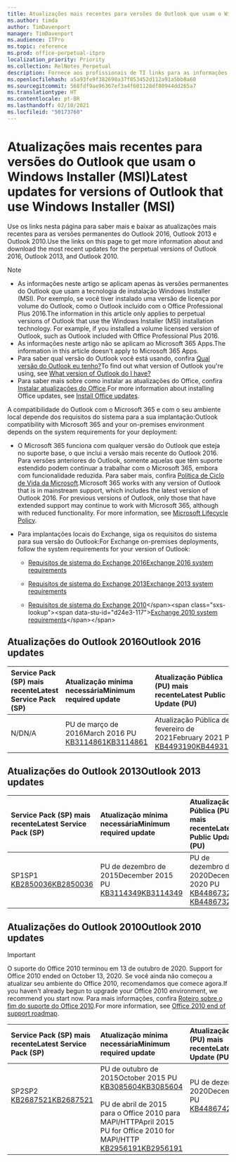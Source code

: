 ```yaml
---
title: Atualizações mais recentes para versões do Outlook que usam o Windows Installer (MSI)
ms.author: timda
author: TimDavenport
manager: TimDavenport
ms.audience: ITPro
ms.topic: reference
ms.prod: office-perpetual-itpro
localization_priority: Priority
ms.collection: RelNotes_Perpetual
description: Fornece aos profissionais de TI links para as informações de atualização mais recentes para as versões permanentes do Outlook 2016, Outlook 2013 e Outlook 2010
ms.openlocfilehash: a5a93fe9f382690a37f053452d112a91a5bb8a60
ms.sourcegitcommit: 568fdf9ae96367ef3a4f601128df80944dd265a7
ms.translationtype: HT
ms.contentlocale: pt-BR
ms.lasthandoff: 02/10/2021
ms.locfileid: "50173760"
---
```

# <a name="latest-updates-for-versions-of-outlook-that-use-windows-installer-msi"></a><span data-ttu-id="d24e3-103">Atualizações mais recentes para versões do Outlook que usam o Windows Installer (MSI)</span><span class="sxs-lookup"><span data-stu-id="d24e3-103">Latest updates for versions of Outlook that use Windows Installer (MSI)</span></span>

<span data-ttu-id="d24e3-104">Use os links nesta página para saber mais e baixar as atualizações mais recentes para as versões permanentes do Outlook 2016, Outlook 2013 e Outlook 2010.</span><span class="sxs-lookup"><span data-stu-id="d24e3-104">Use the links on this page to get more information about and download the most recent updates for the perpetual versions of Outlook 2016, Outlook 2013, and Outlook 2010.</span></span>
  
> [!NOTE]
> - <span data-ttu-id="d24e3-p101">As informações neste artigo se aplicam apenas às versões permanentes do Outlook que usam a tecnologia de instalação Windows Installer (MSI). Por exemplo, se você tiver instalado uma versão de licença por volume do Outlook, como o Outlook incluído com o Office Professional Plus 2016.</span><span class="sxs-lookup"><span data-stu-id="d24e3-p101">The information in this article only applies to perpetual versions of Outlook that use the Windows Installer (MSI) installation technology. For example, if you installed a volume licensed version of Outlook, such as Outlook included with Office Professional Plus 2016.</span></span>
> - <span data-ttu-id="d24e3-107">As informações neste artigo não se aplicam ao Microsoft 365 Apps.</span><span class="sxs-lookup"><span data-stu-id="d24e3-107">The information in this article doesn't apply to Microsoft 365 Apps.</span></span>
> - <span data-ttu-id="d24e3-108">Para saber qual versão do Outlook você está usando, confira [Qual versão do Outlook eu tenho?](https://support.office.com/article/b3a9568c-edb5-42b9-9825-d48d82b2257c)</span><span class="sxs-lookup"><span data-stu-id="d24e3-108">To find out what version of Outlook you're using, see [What version of Outlook do I have?](https://support.office.com/article/b3a9568c-edb5-42b9-9825-d48d82b2257c)</span></span>
> - <span data-ttu-id="d24e3-109">Para saber mais sobre como instalar as atualizações do Office, confira [Instalar atualizações do Office](https://support.office.com/article/2ab296f3-7f03-43a2-8e50-46de917611c5).</span><span class="sxs-lookup"><span data-stu-id="d24e3-109">For more information about installing Office updates, see [Install Office updates](https://support.office.com/article/2ab296f3-7f03-43a2-8e50-46de917611c5).</span></span> 
  
<span data-ttu-id="d24e3-110">A compatibilidade do Outlook com o Microsoft 365 e com o seu ambiente local depende dos requisitos do sistema para a sua implantação:</span><span class="sxs-lookup"><span data-stu-id="d24e3-110">Outlook compatibility with Microsoft 365 and your on-premises environment depends on the system requirements for your deployment:</span></span>
  
- <span data-ttu-id="d24e3-p102">O Microsoft 365 funciona com qualquer versão do Outlook que esteja no suporte base, o que inclui a versão mais recente do Outlook 2016. Para versões anteriores do Outlook, somente aquelas que têm suporte estendido podem continuar a trabalhar com o Microsoft 365, embora com funcionalidade reduzida. Para saber mais, confira [Política de Ciclo de Vida da Microsoft](https://support.microsoft.com/lifecycle).</span><span class="sxs-lookup"><span data-stu-id="d24e3-p102">Microsoft 365 works with any version of Outlook that is in mainstream support, which includes the latest version of Outlook 2016. For previous versions of Outlook, only those that have extended support may continue to work with Microsoft 365, although with reduced functionality. For more information, see [Microsoft Lifecycle Policy](https://support.microsoft.com/lifecycle).</span></span>
    
- <span data-ttu-id="d24e3-114">Para implantações locais do Exchange, siga os requisitos do sistema para sua versão do Outlook:</span><span class="sxs-lookup"><span data-stu-id="d24e3-114">For Exchange on-premises deployments, follow the system requirements for your version of Outlook:</span></span>
    
  - [<span data-ttu-id="d24e3-115">Requisitos de sistema do Exchange 2016</span><span class="sxs-lookup"><span data-stu-id="d24e3-115">Exchange 2016 system requirements</span></span>](https://docs.microsoft.com/Exchange/plan-and-deploy/system-requirements)
    
  - [<span data-ttu-id="d24e3-116">Requisitos de sistema do Exchange 2013</span><span class="sxs-lookup"><span data-stu-id="d24e3-116">Exchange 2013 system requirements</span></span>](https://docs.microsoft.com/exchange/exchange-2013-system-requirements-exchange-2013-help)
    
  - <span data-ttu-id="d24e3-117">[Requisitos de sistema do Exchange 2010](https://docs.microsoft.com/previous-versions/office/exchange-server-2010/aa996719(v=exchg.141))</span><span class="sxs-lookup"><span data-stu-id="d24e3-117">[Exchange 2010 system requirements](https://docs.microsoft.com/previous-versions/office/exchange-server-2010/aa996719(v=exchg.141))</span></span>

   
## <a name="outlook-2016-updates"></a><span data-ttu-id="d24e3-118">Atualizações do Outlook 2016</span><span class="sxs-lookup"><span data-stu-id="d24e3-118">Outlook 2016 updates</span></span>

|<span data-ttu-id="d24e3-119">**Service Pack (SP) mais recente**</span><span class="sxs-lookup"><span data-stu-id="d24e3-119">**Latest Service Pack (SP)**</span></span>|<span data-ttu-id="d24e3-120">**Atualização mínima necessária**</span><span class="sxs-lookup"><span data-stu-id="d24e3-120">**Minimum required update**</span></span>|<span data-ttu-id="d24e3-121">**Atualização Pública (PU) mais recente**</span><span class="sxs-lookup"><span data-stu-id="d24e3-121">**Latest Public Update (PU)**</span></span>|
|:-----|:-----|:-----|
|<span data-ttu-id="d24e3-122">N/D</span><span class="sxs-lookup"><span data-stu-id="d24e3-122">N/A</span></span>  <br/> |<span data-ttu-id="d24e3-123">PU de março de 2016</span><span class="sxs-lookup"><span data-stu-id="d24e3-123">March 2016 PU</span></span> <br/>[<span data-ttu-id="d24e3-124">KB3114861</span><span class="sxs-lookup"><span data-stu-id="d24e3-124">KB3114861</span></span>](https://support.microsoft.com/help/3114861) <br/> |<span data-ttu-id="d24e3-125">Atualização Pública de fevereiro de 2021</span><span class="sxs-lookup"><span data-stu-id="d24e3-125">February 2021 PU</span></span> <br/>[<span data-ttu-id="d24e3-126">KB4493190</span><span class="sxs-lookup"><span data-stu-id="d24e3-126">KB4493190</span></span>](https://support.microsoft.com/help/4493190) 

## <a name="outlook-2013-updates"></a><span data-ttu-id="d24e3-127">Atualizações do Outlook 2013</span><span class="sxs-lookup"><span data-stu-id="d24e3-127">Outlook 2013 updates</span></span>

|<span data-ttu-id="d24e3-128">**Service Pack (SP) mais recente**</span><span class="sxs-lookup"><span data-stu-id="d24e3-128">**Latest Service Pack (SP)**</span></span>|<span data-ttu-id="d24e3-129">**Atualização mínima necessária**</span><span class="sxs-lookup"><span data-stu-id="d24e3-129">**Minimum required update**</span></span>|<span data-ttu-id="d24e3-130">**Atualização Pública (PU) mais recente**</span><span class="sxs-lookup"><span data-stu-id="d24e3-130">**Latest Public Update (PU)**</span></span>|
|:-----|:-----|:-----|
|<span data-ttu-id="d24e3-131">SP1</span><span class="sxs-lookup"><span data-stu-id="d24e3-131">SP1</span></span>  <br/>[<span data-ttu-id="d24e3-132">KB2850036</span><span class="sxs-lookup"><span data-stu-id="d24e3-132">KB2850036</span></span>](https://go.microsoft.com/fwlink/p/?LinkId=512538) <br/> |<span data-ttu-id="d24e3-133">PU de dezembro de 2015</span><span class="sxs-lookup"><span data-stu-id="d24e3-133">December 2015 PU</span></span> <br/>[<span data-ttu-id="d24e3-134">KB3114349</span><span class="sxs-lookup"><span data-stu-id="d24e3-134">KB3114349</span></span>](https://support.microsoft.com/kb/3114349) <br/> |<span data-ttu-id="d24e3-135">PU de dezembro de 2020</span><span class="sxs-lookup"><span data-stu-id="d24e3-135">December 2020 PU</span></span> <br/>[<span data-ttu-id="d24e3-136">KB4486732 </span><span class="sxs-lookup"><span data-stu-id="d24e3-136">KB4486732 </span></span>](https://support.microsoft.com/help/4486732 )  |
   
## <a name="outlook-2010-updates"></a><span data-ttu-id="d24e3-137">Atualizações do Outlook 2010</span><span class="sxs-lookup"><span data-stu-id="d24e3-137">Outlook 2010 updates</span></span>
> [!IMPORTANT]
> <span data-ttu-id="d24e3-138">O suporte do Office 2010 terminou em 13 de outubro de 2020. </span><span class="sxs-lookup"><span data-stu-id="d24e3-138">Support for Office 2010 ended on October 13, 2020.</span></span> <span data-ttu-id="d24e3-139">Se você ainda não começou a atualizar seu ambiente do Office 2010, recomendamos que comece agora.</span><span class="sxs-lookup"><span data-stu-id="d24e3-139">If you haven't already begun to upgrade your Office 2010 environment, we recommend you start now.</span></span> <span data-ttu-id="d24e3-140">Para mais informações, confira [Roteiro sobre o fim do suporte do Office 2010](https://docs.microsoft.com/DeployOffice/office-2010-end-support-roadmap).</span><span class="sxs-lookup"><span data-stu-id="d24e3-140">For more information, see [Office 2010 end of support roadmap](https://docs.microsoft.com/DeployOffice/office-2010-end-support-roadmap).</span></span>

|<span data-ttu-id="d24e3-141">**Service Pack (SP) mais recente**</span><span class="sxs-lookup"><span data-stu-id="d24e3-141">**Latest Service Pack (SP)**</span></span>|<span data-ttu-id="d24e3-142">**Atualização mínima necessária**</span><span class="sxs-lookup"><span data-stu-id="d24e3-142">**Minimum required update**</span></span>|<span data-ttu-id="d24e3-143">**Atualização Pública (PU) mais recente**</span><span class="sxs-lookup"><span data-stu-id="d24e3-143">**Latest Public Update (PU)**</span></span>|
|:-----|:-----|:-----|
|<span data-ttu-id="d24e3-144">SP2</span><span class="sxs-lookup"><span data-stu-id="d24e3-144">SP2</span></span> <br/>[<span data-ttu-id="d24e3-145">KB2687521</span><span class="sxs-lookup"><span data-stu-id="d24e3-145">KB2687521</span></span>](https://go.microsoft.com/fwlink/p/?LinkId=512542) <br><br><br><br/> |<span data-ttu-id="d24e3-146">PU de outubro de 2015</span><span class="sxs-lookup"><span data-stu-id="d24e3-146">October 2015 PU</span></span> <br/> [<span data-ttu-id="d24e3-147">KB3085604</span><span class="sxs-lookup"><span data-stu-id="d24e3-147">KB3085604</span></span>](https://support.microsoft.com/kb/3085604) <br/><br/>  <span data-ttu-id="d24e3-148">PU de abril de 2015 para o Office 2010 para MAPI/HTTP</span><span class="sxs-lookup"><span data-stu-id="d24e3-148">April 2015 PU for Office 2010 for MAPI/HTTP</span></span> <br/> [<span data-ttu-id="d24e3-149">KB2956191</span><span class="sxs-lookup"><span data-stu-id="d24e3-149">KB2956191</span></span>](https://support.microsoft.com/help/2956191/april-14-2015-update-for-office-2010-kb2956191) <br/> |<span data-ttu-id="d24e3-150">PU de dezembro de 2020</span><span class="sxs-lookup"><span data-stu-id="d24e3-150">December 2020 PU</span></span> <br/>[<span data-ttu-id="d24e3-151">KB4486742</span><span class="sxs-lookup"><span data-stu-id="d24e3-151">KB4486742</span></span>](https://support.microsoft.com/help/4486742) <br><br><br><br/>|
   

